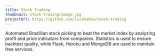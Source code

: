 ```yaml
---
title: Stock Trading
thumbnail: stock-trading/image.jpg
projectUrl: https://github.com/luizmanke/stock-trading
---
```


Automated Brazillian stock picking to beat the market index by analyzing profit and price indicators from companies.
Statistics is used to ensure backtest quality, while Flask, Heroku and MongoDB are used to maintain free services.
